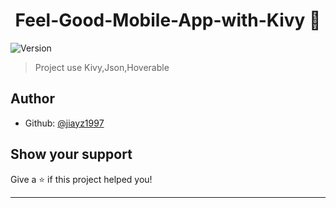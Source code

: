 <h1 align="center">Feel-Good-Mobile-App-with-Kivy 👋</h1>
<p>
  <img alt="Version" src="https://img.shields.io/badge/version-1-blue.svg?cacheSeconds=2592000" />
</p>

> Project use Kivy,Json,Hoverable


## Author

* Github: [@jiayz1997](https://github.com/jiayz1997)

## Show your support

Give a ⭐️ if this project helped you!

***
